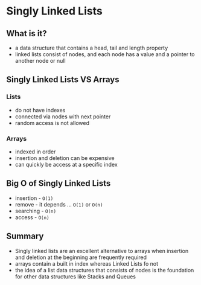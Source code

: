# Singly Linked Lists

## What is it?

-   a data structure that contains a head, tail and length property
-   linked lists consist of nodes, and each node has a value and a pointer to another node or null

## Singly Linked Lists VS Arrays

### Lists

-   do not have indexes
-   connected via nodes with next pointer
-   random access is not allowed

### Arrays

-   indexed in order
-   insertion and deletion can be expensive
-   can quickly be access at a specific index

## Big O of Singly Linked Lists

-   insertion - `O(1)`
-   remove - it depends ... `O(1)` or `O(n)`
-   searching - `O(n)`
-   access - `O(n)`

## Summary

-   Singly linked lists are an excellent alternative to arrays when insertion and deletion at the beginning are frequently required
-   arrays contain a built in index whereas Linked Lists fo not
-   the idea of a list data structures that consists of nodes is the foundation for other data structures like Stacks and Queues
